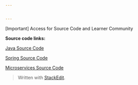 ```yaml
---


---
```


<p>[Important] Access for Source Code and Learner Community</p>
<p><strong>Source code links:</strong></p>
<p><a href="https://go.telusko.com/javaCodeGit">Java Source Code</a></p>
<p><a href="https://go.telusko.com/springCodeGit">Spring Source Code</a></p>
<p><a href="https://go.telusko.com/msCodeGit">Microservices Source Code</a></p>
<blockquote>
<p>Written with <a href="https://stackedit.io/">StackEdit</a>.</p>
</blockquote>

